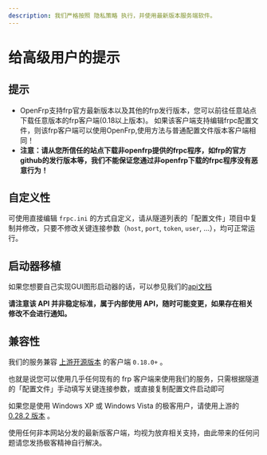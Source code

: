 ```yaml
---
description: 我们严格按照 隐私策略 执行，并使用最新版本服务端软件。
---
```


# 给高级用户的提示

## 提示 <a href="#ti-shi" id="ti-shi"></a>

* OpenFrp支持frp官方最新版本以及其他的frp发行版本，您可以前往任意站点下载任意版本的frp客户端(0.18以上版本)。 如果该客户端支持编辑frpc配置文件，则该frp客户端可以使用OpenFrp,使用方法与普通配置文件版本客户端相同！
* **注意：请从您所信任的站点下载非openfrp提供的frpc程序，如frp的官方github的发行版本等，我们不能保证您通过非openfrp下载的frpc程序没有恶意行为！**

## 自定义性 <a href="#zi-ding-yi-xing" id="zi-ding-yi-xing"></a>

可使用直接编辑 `frpc.ini` 的方式自定义，请从隧道列表的「配置文件」项目中复制并修改，只要不修改关键连接参数（`host`, `port`, `token`, `user`, ...），均可正常运行。

## 启动器移植 <a href="#qi-dong-qi-yi-zhi" id="qi-dong-qi-yi-zhi"></a>

如果您想要自己实现GUI图形启动器的话，可以参见我们的[api文档](https://apidoc.openfrp.net/)

**请注意该 API 并非稳定标准，属于内部使用 API，随时可能变更，如果存在相关修改不会进行通知。**

## 兼容性 <a href="#jian-rong-xing" id="jian-rong-xing"></a>

我们的服务兼容 [上游开源版本](https://github.com/fatedier/frp) 的客户端 `0.18.0+` 。

也就是说您可以使用几乎任何现有的 frp 客户端来使用我们的服务，只需根据隧道的「配置文件」手动填写关键连接参数，或直接复制配置文件启动即可

如果您是使用 Windows XP 或 Windows Vista 的极客用户，请使用上游的 [0.28.2 版本](https://github.com/fatedier/frp/releases/tag/v0.28.2) 。

使用任何非本网站分发的最新版客户端，均视为放弃相关支持，由此带来的任何问题请您发扬极客精神自行解决。
